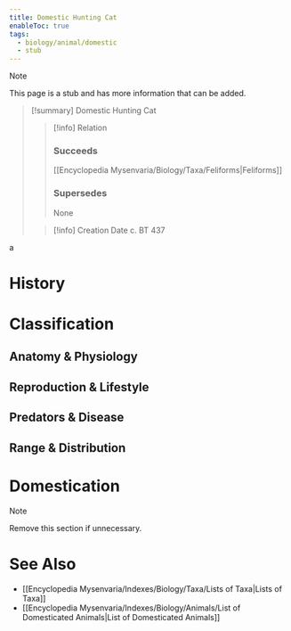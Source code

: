 ```yaml
---
title: Domestic Hunting Cat
enableToc: true
tags:
  - biology/animal/domestic
  - stub
---
```


> [!note]
> This page is a stub and has more information that can be added.

> [!summary] Domestic Hunting Cat
> > [!info] Relation
> > ### Succeeds
> > [[Encyclopedia Mysenvaria/Biology/Taxa/Feliforms|Feliforms]]
> > ### Supersedes
> > None
>
> > [!info] Creation Date
> > c. BT 437

a
# History

# Classification
## Anatomy & Physiology

## Reproduction & Lifestyle

## Predators & Disease

## Range & Distribution

# Domestication

> [!note]
> Remove this section if unnecessary.
# See Also
- [[Encyclopedia Mysenvaria/Indexes/Biology/Taxa/Lists of Taxa|Lists of Taxa]]
- [[Encyclopedia Mysenvaria/Indexes/Biology/Animals/List of Domesticated Animals|List of Domesticated Animals]]